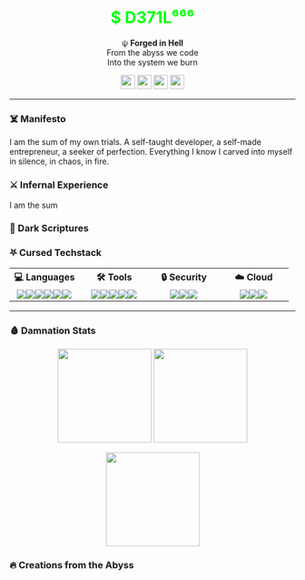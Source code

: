 
<h1 align="center">
  <span style="color:#00FF00;">$ D371L⁶⁶⁶</span>
</h1>

<p align="center">
  ψ <b>Forged in Hell</b><br>
        From the abyss we code<br>
        Into the system we burn
</p>

<p align="center">
  <img src="https://img.shields.io/badge/Hell-🔥-red?style=flat-square" height="25">
  <img src="https://img.shields.io/badge/Chaos-☠️-black?style=flat-square" height="25">
  <img src="https://img.shields.io/badge/Memento-Mori-darkred?style=flat-square" height="25">
  <img src="https://img.shields.io/badge/Inferno-🔥-darkred?style=flat-square" height="25">
</p>

---

### ☠️ Manifesto
<p align="left">
I am the sum of my own trials. A self-taught developer, a self-made entrepreneur, a seeker of perfection. Everything I know I carved into myself in silence, in chaos, in fire.
</p>

### ⚔️ Infernal Experience
<p align="left">
I am the sum
</p>

### 📖 Dark Scriptures

### ⛧ Cursed Techstack 

<table>
  <tr>
    <th width="25%">💻 Languages</th>
    <th width="25%">🛠 Tools</th>
    <th width="25%">🔒 Security</th>
    <th width="25%">☁️ Cloud</th>
  </tr>
  <tr>
    <td align="center">
      <div style="display:flex; flex-wrap:wrap; justify-content:center;">
        <img src="https://img.shields.io/badge/Python-3776AB?logo=python&logoColor=white">
        <img src="https://img.shields.io/badge/Java-007396?logo=openjdk&logoColor=white">
        <img src="https://img.shields.io/badge/PHP-777BB4?logo=php&logoColor=white">
        <img src="https://img.shields.io/badge/HTML5-E34F26?logo=html5&logoColor=white">
        <img src="https://img.shields.io/badge/CSS3-1572B6?logo=css3&logoColor=white">
        <img src="https://img.shields.io/badge/JavaScript-F7DF1E?logo=javascript&logoColor=black">
      </div>
    </td>
    <td align="center">
      <div style="display:flex; flex-wrap:wrap; justify-content:center;">
        <img src="https://img.shields.io/badge/Linux-FCC624?logo=linux&logoColor=black">
        <img src="https://img.shields.io/badge/Postman-FF6C37?logo=postman&logoColor=white">
        <img src="https://img.shields.io/badge/Ansible-EE0000?logo=ansible&logoColor=white">
        <img src="https://img.shields.io/badge/Docker-2496ED?logo=docker&logoColor=white">
        <img src="https://img.shields.io/badge/Automation-2E8B57?logo=githubactions&logoColor=white">
      </div>
    </td>
    <td align="center">
      <div style="display:flex; flex-wrap:wrap; justify-content:center;">
        <img src="https://img.shields.io/badge/AppSec-8B0000?logo=probot&logoColor=white">
        <img src="https://img.shields.io/badge/OSINT-800080?logo=internetarchive&logoColor=white">
        <img src="https://img.shields.io/badge/RF-FF4500?logo=gnubash&logoColor=white">
      </div>
    </td>
    <td align="center">
      <div style="display:flex; flex-wrap:wrap; justify-content:center;">
        <img src="https://img.shields.io/badge/Google_Cloud-4285F4?logo=googlecloud&logoColor=white">
        <img src="https://img.shields.io/badge/DigitalOcean-0080FF?logo=digitalocean&logoColor=white">
        <img src="https://img.shields.io/badge/AWS-232F3E?logo=amazonaws&logoColor=white">
      </div>
    </td>
  </tr>
</table>

---

### 🩸 Damnation Stats  

<p align="center">
  <img src="https://github-readme-stats.vercel.app/api?username=D371L&show_icons=true&bg_color=000000&title_color=FF0000&text_color=FFFFFF&icon_color=FF0000&hide_border=true&count_private=true" height="165">
  <img src="https://github-readme-stats.vercel.app/api/top-langs/?username=D371L&layout=compact&bg_color=000000&title_color=FF0000&text_color=FFFFFF&icon_color=FF0000&hide_border=true" height="165">
</p>

<p align="center">
  <img src="https://github-readme-streak-stats.herokuapp.com/?user=D371L&background=000000&ring=FF0000&fire=FF0000&currStreakLabel=FFFFFF&currStreakNum=FFFFFF&sideNums=FFFFFF&sideLabels=FF0000&dates=AAAAAA&hide_border=true" height="165">
</p>

### 🔥 Creations from the Abyss



